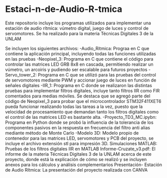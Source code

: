 # Estaci-n-de-Audio-R-tmica
Este repositorio incluye los programas utilizados para implementar una estación de audio rítmica: vúmetro digital, juego de luces y control de servomotores. Se ha realizado para la materia Técnicas Digitales 3 de la UNLAM

Se incluyen los siguientes archivos:
-Audio_Ritmica: Prograa en C que contiene la aplicación principal, incluyendo todas las funciones utilizadas en las pruebas
-Neopixel_3: Programa en C que contiene el código para controlar las matrices LED GRB 8x8 en cascada, permitiendo realizar un vúmetro, un arcoiris y pudiendo ser escalable para futuros proyectos
-Servo_tower_2: Programa en C que se utilizó para las pruebas del control de servomotores mediante PWM y accionar juego de luces en función de señales digitales
-IIR_1: Programa en C donde se realizaron las distintas pruebas para implementar filtros digitales, incluye tanto filtros IIR como FIR comentados para medias móviles. Se destaca que se agregó parte del código de Neopixel_3 para probar que el microcontrolador STM32F411XET6 pueda funcionar realizando todas las tareas a la vez, puesto que la velocidad de procesamiento que demandan tanto los filtros digitales como el control de las matrices LED es bastante alta.
-Proyecto_TD3_MC.ipybn: Programa en Python donde se probó la influencia de la tolerancia de los componentes pasivos en la respuesta en frecuencia del filtro anti alias mediante método de Monte Carlo
-Modelo 3D: Modelo propio de contenedor para las matrices LED, servomotores y PCB del proyecto, se incluye el archivo extensión stl para impresión 3D.
Simulaciones MATLAB: Pruebas de los filtros digitales IIR en MATLAB
Informe-Cruzate_v3.pdf: El informe de la materia Técnicas Digitales 3 de la UNLAM acerca de este proyecto, donde está la explicación de cómo se realizó y se incluyen anexos para los cálculos y análisis complementarios
Presentación- Estación de Audio Rítmica: La presentación del proyecto realizada con CANVA
